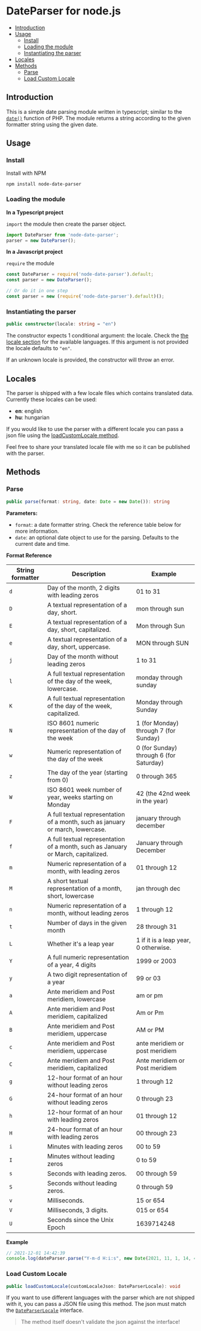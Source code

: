 # DateParser for node.js

<!-- toc -->

- [Introduction](#introduction)
- [Usage](#usage)
  * [Install](#install)
  * [Loading the module](#loading-the-module)
  * [Instantiating the parser](#instantiating-the-parser)
- [Locales](#locales)
- [Methods](#methods)
  * [Parse](#parse)
  * [Load Custom Locale](#load-custom-locale)

<!-- tocstop -->

## Introduction
This is a simple date parsing module written in typescript; similar to the [`date()`](http://php.net/manual/en/function.date.php) function of PHP. The module returns a string according to the given formatter string using the given date.

## Usage
### Install
Install with NPM
```
npm install node-date-parser
```

### Loading the module

**In a Typescript project**

`import` the module then create the parser object.

```ts
import DateParser from 'node-date-parser';
parser = new DateParser();
```

**In a Javascript project**

`require` the module

```js
const DateParser = require('node-date-parser').default;
const parser = new DateParser();

// Or do it in one step
const parser = new (require('node-date-parser').default)();
```

### Instantiating the parser
```ts
public constructor(locale: string = "en")
```

The constructor expects 1 conditional argument: the locale. Check the [the locale section](#locales) for the available languages. If this argument is not provided the locale defaults to `"en"`.

If an unknown locale is provided, the constructor will throw an error.

## Locales

The parser is shipped with a few locale files which contains translated data. Currently these locales can be used:
 - **en**: english
 - **hu**: hungarian

If you would like to use the parser with a different locale you can pass a json file using the [loadCustomLocale method](#load-custom-locale).

Feel free to share your translated locale file with me so it can be published with the parser.

## Methods
### Parse
```ts
public parse(format: string, date: Date = new Date()): string
```
**Parameters:**
 - `format`: a date formatter string. Check the reference table below for more information.
 - `date`: an optional date object to use for the parsing. Defaults to the current date and time.

**Format Reference**

| String formatter | Description                                                                      | Example                                 |
| ---------------- | -------------------------------------------------------------------------------- | --------------------------------------- |
| `d`              | Day of the month, 2 digits with leading zeros                                    | 01 to 31                                |
| `D`              | A textual representation of a day, short.                                        | mon through sun                         |
| `E`              | A textual representation of a day, short, capitalized.                           | Mon through Sun                         |
| `e`              | A textual representation of a day, short, uppercase.                             | MON through SUN                         |
| `j`              | Day of the month without leading zeros                                           | 1 to 31                                 |
| `l`              | A full textual representation of the day of the week, lowercase.                 | monday through sunday                   |
| `K`              | A full textual representation of the day of the week, capitalized.               | Monday through Sunday                   |
| `N`              | ISO 8601 numeric representation of the day of the week                           | 1 (for Monday) through 7 (for Sunday)   |
| `w`              | Numeric representation of the day of the week                                    | 0 (for Sunday) through 6 (for Saturday) |
| `z`              | The day of the year (starting from 0)                                            | 0 through 365                           |
| `W`              | ISO 8601 week number of year, weeks starting on Monday                           | 42 (the 42nd week in the year)          |
| `F`              | A full textual representation of a month, such as january or march, lowercase.   | january through december                |
| `f`              | A full textual representation of a month, such as January or March, capitalized. | January through December                |
| `m`              | Numeric representation of a month, with leading zeros                            | 01 through 12                           |
| `M`              | A short textual representation of a month, short, lowercase                      | jan through dec                         |
| `n`              | Numeric representation of a month, without leading zeros                         | 1 through 12                            |
| `t`              | Number of days in the given month                                                | 28 through 31                           |
| `L`              | Whether it's a leap year                                                         | 1 if it is a leap year, 0 otherwise.    |
| `Y`              | A full numeric representation of a year, 4 digits                                | 1999 or 2003                            |
| `y`              | A two digit representation of a year                                             | 99 or 03                                |
| `a`              | Ante meridiem and Post meridiem, lowercase                                       | am or pm                                |
| `A`              | Ante meridiem and Post meridiem, capitalized                                     | Am or Pm                                |
| `B`              | Ante meridiem and Post meridiem, uppercase                                       | AM or PM                                |
| `c`              | Ante meridiem and Post meridiem, uppercase                                       | ante meridiem or post meridiem          |
| `C`              | Ante meridiem and Post meridiem, capitalized                                     | Ante meridiem or Post meridiem          |
| `g`              | 12-hour format of an hour without leading zeros                                  | 1 through 12                            |
| `G`              | 24-hour format of an hour without leading zeros                                  | 0 through 23                            |
| `h`              | 12-hour format of an hour with leading zeros                                     | 01 through 12                           |
| `H`              | 24-hour format of an hour with leading zeros                                     | 00 through 23                           |
| `i`              | Minutes with leading zeros                                                       | 00 to 59                                |
| `I`              | Minutes without leading zeros                                                    | 0 to 59                                 |
| `s`              | Seconds with leading zeros.                                                      | 00 through 59                           |
| `S`              | Seconds without leading zeros.                                                   | 0 through 59                            |
| `v`              | Milliseconds.                                                                    | 15 or 654                               |
| `V`              | Milliseconds, 3 digits.                                                          | 015 or 654                              |
| `U`              | Seconds since the Unix Epoch                                                     | 1639714248                              |

**Example**

```ts
// 2021-12-01 14:42:39
console.log(dateParser.parse("Y-m-d H:i:s", new Date(2021, 11, 1, 14, 42, 39)));
```

### Load Custom Locale
```ts
public loadCustomLocale(customLocaleJson: DateParserLocale): void
```

If you want to use different languages with the parser which are not shipped with it, you can pass a JSON file using this method. The json must match the [`DateParserLocale`](./src/interface/DateParserLocale.ts) interface.

> The method itself doesn't validate the json against the interface!